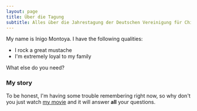 ```yaml
---
layout: page
title: Über die Tagung
subtitle: Alles über die Jahrestagung der Deutschen Vereinigung für Chinastudien e.V. in Freiburg, 19.-21. November 2021
---
```


My name is Inigo Montoya. I have the following qualities:

- I rock a great mustache
- I'm extremely loyal to my family

What else do you need?

### My story

To be honest, I'm having some trouble remembering right now, so why don't you just watch [my movie](https://en.wikipedia.org/wiki/The_Princess_Bride_%28film%29) and it will answer **all** your questions.
